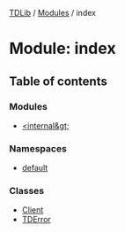 [TDLib](../README.md) / [Modules](../modules.md) / index

# Module: index

## Table of contents

### Modules

- [&lt;internal\&gt;](index._internal_.md)

### Namespaces

- [default](index.default.md)

### Classes

- [Client](../classes/index.Client.md)
- [TDError](../classes/index.TDError.md)
